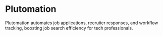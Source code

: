 # Plutomation
Plutomation automates job applications, recruiter responses, and workflow tracking, boosting job search efficiency for tech professionals.
